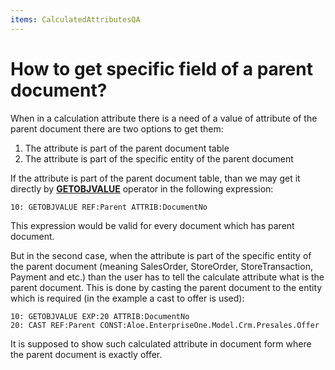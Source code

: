 ```yaml
---
items: CalculatedAttributesQA
---
```


# How to get specific field of a parent document?

When in a calculation attribute there is a need of a value of attribute of the parent document there are two options to get them:

1. The attribute is part of the parent document table
2. The attribute is part of the specific entity of the parent document

If the attribute is part of the parent document table, than we may get it  directly by **[GETOBJVALUE](https://docs.erp.net/tech/advanced/calculated-attributes/operators/getobjvalue.html)** operator in the following expression:

```
10: GETOBJVALUE REF:Parent ATTRIB:DocumentNo
```

This expression would be valid for every document which has parent document.

But in the second case, when the attribute is part of the specific entity of the parent document (meaning SalesOrder, StoreOrder, StoreTransaction, Payment and etc.) than the user has to tell the calculate attribute what is the parent document. This is done by casting the parent document to the entity which is required (in the example a cast to offer is used):

```
10: GETOBJVALUE EXP:20 ATTRIB:DocumentNo
20: CAST REF:Parent CONST:Aloe.EnterpriseOne.Model.Crm.Presales.Offer
```

It is supposed to show such calculated attribute in document form where the parent document is exactly offer.
